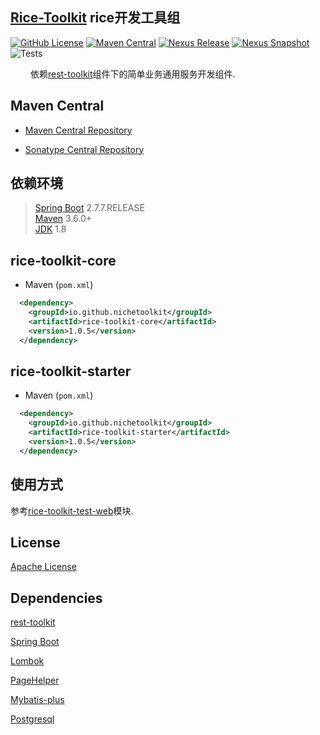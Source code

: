 ## [Rice-Toolkit](https://github.com/NicheToolkit/rice-toolkit) rice开发工具组

[![GitHub License](https://img.shields.io/badge/license-Apache-blue.svg)](https://github.com/NicheToolkit/rice-toolkit/blob/master/LICENSE)
[![Maven Central](https://img.shields.io/maven-central/v/io.github.nichetoolkit/rice-toolkit-starter)](https://central.sonatype.com/search?smo=true&q=rice-toolkit-starter&namespace=io.github.nichetoolkit)
[![Nexus Release](https://img.shields.io/nexus/r/io.github.nichetoolkit/rice-toolkit-starter?server=https%3A%2F%2Fs01.oss.sonatype.org)](https://s01.oss.sonatype.org/content/repositories/releases/io/github/nichetoolkit/rice-toolkit-starter/)
[![Nexus Snapshot](https://img.shields.io/nexus/s/io.github.nichetoolkit/rice-toolkit-starter?server=https%3A%2F%2Fs01.oss.sonatype.org)](https://s01.oss.sonatype.org/content/repositories/snapshots/io/github/nichetoolkit/rice-toolkit-starter/)
![Tests](https://github.com/NicheToolkit/rice-toolkit/workflows/Tests/badge.svg)

&emsp;&emsp; 依赖[rest-toolkit](https://github.com/NicheToolkit/rest-toolkit/rest-toolkit-starter)组件下的简单业务通用服务开发组件.

## Maven Central

-  [Maven Central Repository](https://search.maven.org/search?q=io.github.nichetoolkit)

-  [Sonatype Central Repository](https://central.sonatype.dev/search?q=io.github.nichetoolkit)


## 依赖环境
 > [Spring Boot](https://spring.io/projects/spring-boot) 2.7.7.RELEASE\
 > [Maven](https://maven.apache.org/) 3.6.0+\
 > [JDK](https://www.oracle.com/java/technologies/downloads/#java8) 1.8
 
## rice-toolkit-core
 * Maven (`pom.xml`)
```xml
  <dependency>
    <groupId>io.github.nichetoolkit</groupId>
    <artifactId>rice-toolkit-core</artifactId>
    <version>1.0.5</version>
  </dependency>
``` 

## rice-toolkit-starter
 * Maven (`pom.xml`)
```xml
  <dependency>
    <groupId>io.github.nichetoolkit</groupId>
    <artifactId>rice-toolkit-starter</artifactId>
    <version>1.0.5</version>
  </dependency>
```

## 使用方式

参考[rice-toolkit-test-web](https://github.com/NicheToolkit/rice-toolkit/tree/master/rice-toolkit-test-web)模块.

 ## License 

 [Apache License](https://www.apache.org/licenses/LICENSE-2.0)
 
 ## Dependencies
 
 [rest-toolkit](https://github.com/NicheToolkit/rest-toolkit)
 
 [Spring Boot](https://github.com/spring-projects/spring-boot)
 
 [Lombok](https://github.com/projectlombok/lombok)
 
 [PageHelper](https://github.com/pagehelper/Mybatis-PageHelper)
 
 [Mybatis-plus](https://baomidou.com/)
 
 [Postgresql](https://www.postgresql.org/)